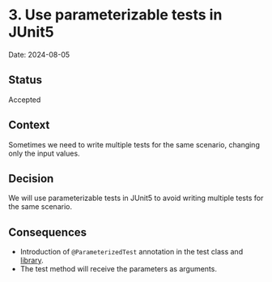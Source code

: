 # 3. Use parameterizable tests in JUnit5

Date: 2024-08-05

## Status

Accepted

## Context

Sometimes we need to write multiple tests for the same scenario, changing only the input values.

## Decision

We will use parameterizable tests in JUnit5 to avoid writing multiple tests for the same scenario.

## Consequences

- Introduction of `@ParameterizedTest` annotation in the test class
  and [library](https://junit.org/junit5/docs/current/user-guide/#writing-tests-parameterized-tests).
- The test method will receive the parameters as arguments.
